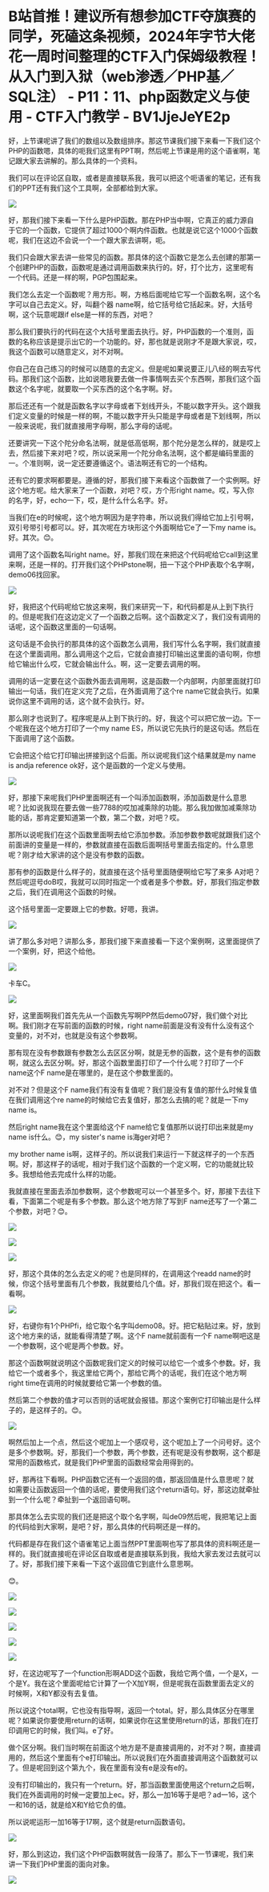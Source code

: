 # B站首推！建议所有想参加CTF夺旗赛的同学，死磕这条视频，2024年字节大佬花一周时间整理的CTF入门保姆级教程！从入门到入狱（web渗透／PHP基／SQL注） - P11：11、php函数定义与使用 - CTF入门教学 - BV1JjeJeYE2p

好，上节课呢讲了我们的数组以及数组排序。那这节课我们接下来看一下我们这个PHP的函数嗯，具体的呃我们这里有PPT啊，然后呢上节课是用的这个语雀啊，笔记跟大家去讲解的。那么具体的一个资料。

我们可以在评论区自取，或者是直接联系我，我可以把这个呃语雀的笔记，还有我们的PPT还有我们这个工具啊，全部都给到大家。



![](img/3db9e45eaaabea3452cbf100b4086dbf_1.png)

好，那我们接下来看一下什么是PHP函数。那在PHP当中啊，它真正的威力源自于它的一个函数，它提供了超过1000个啊内件函数。也就是说它这个1000个函数呢，我们在这边不会说一个一个跟大家去讲啊，呃。

我们只会跟大家去讲一些常见的函数。那具体的这个函数它是怎么去创建的那第一个创建PHP的函数，函数呢是通过调用函数来执行的。好，打个比方，这里呢有一个代码。还是一样的啊，PGP包围起来。

我们怎么去定一个函数呢？用方形。啊，方格后面呢给它写一个函数名啊，这个名字可以自己去定义。好，叫翻个器 name啊，给它括号给它括起来。好，大括号啊，这个玩意呢跟if else是一样的东西，对吧？

那么我们要执行的代码在这个大括号里面去执行。好，PHP函数的一个准则，函数的名称应该是提示出它的一个功能的。好，那也就是说刚才不是跟大家说，哎，我这个函数可以随意定义，对不对啊。

你自己在自己练习的时候可以随意的去定义。但是呢如果说要正儿八经的啊去写代码。那我们这个函数，比如说嗯我要去做一件事情啊去买个东西啊，那我们这个函数这个名字呢，就要取一个买东西的这个名字啊。好。

那后还还有一个就是函数名字以字母或者下划线开头，不能以数字开头。这个跟我们定义变量的时候是一样的啊，不能以数字开头只能是字母或者是下划线啊，所以一般来说呢，我们就直接用字母啊，那么字母的话呢。

还要讲究一下这个陀分命名法啊，就是低高低啊，那个陀分是怎么样的，就是哎上去，然后接下来对吧？哎，所以说采用一个陀分命名法啊，这个都是编码里面的一。个准则啊，说一定还要遵循这个。语法啊还有它的一个结构。

还有它的要求啊都要是。遵循的好，那我们接下来看这个函数做了一个实例啊。好这个地方呢。给大家来了一个函数，对吧？哎，方个形right name。哎，写入你的名字，好，echo一下，哎，是什么什么名字。好。

当我们在e的时候呢，这个地方啊因为是字符串，所以说我们得给它加上引号啊，双引号带引号都可以。好，其次呢在方块形这个外面啊给它e了一下my name is。好。其次。😊。

调用了这个函数名叫right name。好，那我们现在来把这个代码呢给它call到这里来啊，还是一样的。打开我们这个PHPstone啊，扭一下这个PHP表取个名字啊，demo06找回家。



![](img/3db9e45eaaabea3452cbf100b4086dbf_3.png)

好，我把这个代码呢给它放这来啊，我们来研究一下，和代码都是从上到下执行的。但是呢我们在这边定义了一个函数之后啊。这个函数定义了，我们没有调用的话呢，这个函数这里面的一句话啊。

这句话是不会执行的那具体的这个函数怎么调用，我们写什么名字啊，我们就直接在这个里面调用。那么调用这个之后，它就会直接打印输出这里面的语句啊，你想给它输出什么哎，它就会输出什么。啊，这一定要去调用的啊。

调用的话一定要在这个函数外面去调用啊，这是函数一个内部啊，内部里面就打印输出一句话，我们在定义完了之后，在外面调用了这个re name它就会执行。如果说你这里不调用的话，这个就不会执行。好。

那么刚才也说到了。程序呢是从上到下执行的。好，我这个可以把它放一边。下一个呢我在这个地方打印了一个my name ES，所以说它先执行的是这句话。然后在下面调用了这个函数。

它会把这个给它打印输出拼接到这个后面。所以说呢我们这个结果就是my name is andja reference ok好，这个是函数的一个定义与使用。



![](img/3db9e45eaaabea3452cbf100b4086dbf_5.png)

好，那接下来呢我们PHP里面啊还有一个叫添加函数啊，添加函数是什么意思呢？比如说我现在要去做一些7788的哎加减乘除的功能。那么我加做加减乘除功能的话，那肯定要知道第一个数，第二个数，对吧？哎。

那所以说呢我们在这个函数里面啊去给它添加参数。添加参数参数呢就跟我们这个前面讲的变量是一样的，参数就直接在函数后面啊括号里面去指定的。什么意思呢？刚才给大家讲的这个是没有参数的函数。

那有参的函数是什么样子的，就直接在这个括号里面随便啊给它写了来多 A对吧？然后呢逗号doB哎，我就可以同时指定一个或者是多个参数。好，那我们指定参数之后，我们在调用这个函数的时候。

这个括号里面一定要跟上它的参数。好嗯，我讲。

![](img/3db9e45eaaabea3452cbf100b4086dbf_7.png)

讲了那么多对吧？讲那么多，那我们接下来直接看一下这个案例啊，这里面提供了一个案例，好，把这个给他。

![](img/3db9e45eaaabea3452cbf100b4086dbf_9.png)

卡车C。

![](img/3db9e45eaaabea3452cbf100b4086dbf_11.png)

好，这里面啊我们首先先从一个函数先写啊PP然后demo07好，我们做个对比啊。我们刚才在写前面的函数的时候，right name前面是没有没有什么没有这个变量的，对不对，也就是没有这个参数啊。

那有现在没有参数跟有参数怎么去区区分啊，就是无参的函数，这个是有参的函数啊，就这么去区分啊。好，那这个函数里面打印了一个什么呢？打印了一个F name这个F name是在哪里的，是在这个参数里面的。

对不对？但是这个F name我们有没有复值呢？我们是没有复值的那什么时候复值在我们调用这个re name的时候给它去复值好，那怎么去搞的呢？就是一下my name is。

然后right name我在这个里面给这个F name给它复值那所以说打印出来就是my name is什么。😊，my sister's name is海ger对吧？

my brother name is啊，这样子的。所以说我们来运行一下就这样子的一个东西啊。好，那这样子的话呢，相对于我们这个函数的一个定义啊，它的功能就比较多。我想给他去完成什么样的功能。

我就直接在里面去添加参数啊，这个参数呢可以一个甚至多个。好，那接下去往下看，下面第二个呢是有多个参数。那么这个地方除了写到F name还写了一个第二个参数，对吧？😊。



![](img/3db9e45eaaabea3452cbf100b4086dbf_13.png)

![](img/3db9e45eaaabea3452cbf100b4086dbf_14.png)

![](img/3db9e45eaaabea3452cbf100b4086dbf_15.png)

好，那这个具体的怎么去定义的呢？也是同样的，在调用这个readd name的时候，你这个括号里面有几个参数，我就要给几个值。好，那我们现在把这个。看一看啊。



![](img/3db9e45eaaabea3452cbf100b4086dbf_17.png)

好，右键你有1个PHPfi，给它取个名字叫demo08。好。把它粘贴过来。好，放到这个地方来的话，就能看得清楚了啊。这个F name就前面有一个F name啊吧这是一个参数啊，这个呢是两个参数。好。

那这个函数啊就说明这个函数呢我们定义的时候可以给它一个或多个参数。好，我给它一个或者多个，我这里给它两个，那给它两个的话呢，我们在这个地方啊right time在调用的时候就要给它第一个参数的值。

然后第二个参数的值才可以否则的话呢就会报错。那这个案例它打印输出是什么样子的，是这样子的。😊。

![](img/3db9e45eaaabea3452cbf100b4086dbf_19.png)

啊然后加上一个点，然后这个呢加上一个感叹号，这个呢加上了一个问号好。这个是多个参数啊。好，那我们一个参数，两个参数，还有呢是没有参数啊，这个都是常用的函数格式，就是我们PHP里面的函数经常会用得到的。

好，那再往下看啊。PHP函数它还有一个返回的值，那返回值是什么意思呢？就如需要让函数返回一个值的话呢，要使用我们这个return语句。好，那这边就牵扯到一个什么呢？牵扯到一个返回语句啊。

那具体怎么去实现的我们还是把这个取个名字啊，叫de09然后呢，我把笔记上面的代码给到大家啊，是吧？好，那么具体的代码啊还是一样的。

代码都是存在我们这个语雀笔记上面当然PPT里面啊也写了那具体的资料啊还是一样的。我们就直接呃在评论区自取或者是直接联系到我，我给大家去发过去就可以了。好，那我们接下来看一下这个返回值它到底什么意思啊。

😊。

![](img/3db9e45eaaabea3452cbf100b4086dbf_21.png)

![](img/3db9e45eaaabea3452cbf100b4086dbf_22.png)

![](img/3db9e45eaaabea3452cbf100b4086dbf_23.png)

![](img/3db9e45eaaabea3452cbf100b4086dbf_24.png)

![](img/3db9e45eaaabea3452cbf100b4086dbf_25.png)

好，在这边呢写了一个function形啊ADD这个函数，我给它两个值，一个是X，一个是Y。我在这个里面呢给它计算了一个X加Y啊，但是呢我在函数里面去定义的时候啊，X和Y都没有去复值。

所以说这个total啊，它也没有指导啊，返回一个total。好，那么具体区分在哪里呢？如果说你要使用return的话啊，如果说你在这里使用return的话，那我们在打印调用它的时候，我们叫。e了好。

做个区分啊。我们当时啊在前面这个地方是不是直接调用的，对不对？啊，直接调用的，然后这个里面有个e打印输出。所以说我们在外面直接调用这个函数就可以了。但是呢回到这个第九个，我在里面有没有e是没有e的。

没有打印输出的，我只有一个return。好，那当函数里面使用这个return之后啊，我们在外面调用的时候一定要加上ec。好，那么一加16等于是吧？ad一16，这个一和16的话，就是给X和Y给它负的值。

所以说呢运形一加16等于17啊，这个就是return函数语句。

![](img/3db9e45eaaabea3452cbf100b4086dbf_27.png)

好，那么到这边，我们这个PHP函数啊就告一段落了。那么下一节课呢，我们来讲一下我们PHP里面的面向对象。



![](img/3db9e45eaaabea3452cbf100b4086dbf_29.png)